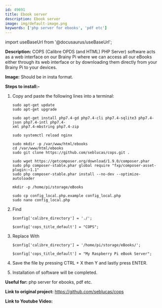 ```yaml
---
id: 49691
title: Ebook server
description: Ebook server
image: img/default-image.png
keywords: ['php server for ebooks', 'pdf etc']
---
```



import useBaseUrl from '@docusaurus/useBaseUrl';




**Description:**  COPS (Calibre OPDS (and HTML) PHP Server) software acts as a web interface on our Brainy Pi where we can access all our eBooks either through its web interface or by downloading them directly from your Brainy Pi to your devices.

**Image:** Should be in insta format.

**Steps to install:-**

1. Copy and paste the following lines into a terminal:

   ```
   sudo apt-get update
   sudo apt-get upgrade

   sudo apt-get install php7.4-gd php7.4-cli php7.4-sqlite3 php7.4-json php7.4-intl php7.4- 
   xml php7.4-mbstring php7.4-zip

   sudo systemctl reload nginx

   sudo mkdir -p /var/www/html/ebooks
   cd /var/www/html/ebooks
   sudo git clone https://github.com/seblucas/cops.git .

   sudo wget https://getcomposer.org/download/1.9.0/composer.phar
   sudo php composer-stable.phar global require "fxp/composer-asset-plugin:~1.1"
   sudo php composer-stable.phar install --no-dev --optimize-autoloader

   mkdir -p /home/pi/storage/eBooks

   sudo cp config_local.php.example config_local.php
   sudo nano config_local.php
   ```

2. Find

   ```
   $config['calibre_directory'] = './';

   $config['cops_title_default'] = "COPS";
   ```

3. Replace With

   ```
   $config['calibre_directory'] = '/home/pi/storage/eBooks/';

   $config['cops_title_default'] = "My Raspberry Pi eBook Server";
   ```

3. Save the file by pressing CTRL + X then Y and lastly press ENTER. 
 
4. Installation of software will be completed.

**Useful for:** php server for ebooks, pdf etc.

**Link to original project:** https://github.com/seblucas/cops

**Link to Youtube Video:** 